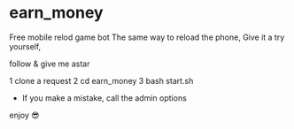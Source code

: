 # earn_money

Free mobile relod game bot
The same way to reload the phone,
Give it a try yourself,

follow & give me astar


1 clone a request
2 cd earn_money
3 bash start.sh

* If you make a mistake, call the admin options

enjoy 😎
